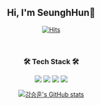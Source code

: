 <div align = "center">
  <h2> Hi, I'm SeunghHun👋 </h2>
  
  [![Hits](https://hits.seeyoufarm.com/api/count/incr/badge.svg?url=https%3A%2F%2Fgithub.com%2Fseungh1024&count_bg=%23227BD1&title_bg=%23555555&icon=&icon_color=%23CCE8ED&title=Welcome&edge_flat=false)](https://hits.seeyoufarm.com)
  
  <br>
  
<h3><b>🛠 Tech Stack 🛠</b></h3>
    <img src="https://img.shields.io/badge/JAVA-6DB33F?style=for-the-badge&logoColor=white">
    <img src="https://img.shields.io/badge/Spring Boot-6DB33F?style=for-the-badge&logo=Spring Boot&logoColor=white">
    <img src="https://img.shields.io/badge/Spring-6DB33F?style=for-the-badge&logo=Spring&logoColor=white">
<!--     <img src="https://img.shields.io/badge/JPA-6DB33F?style=for-the-badge&logoColor=white"> -->
<!--     <img src="https://img.shields.io/badge/QueryDSL-6DB33F?style=for-the-badge&logoColor=white"> -->
    <img src="https://img.shields.io/badge/MySQL-4479A1?style=for-the-badge&logo=MySQL&logoColor=white"> 

  [![강승훈's GitHub stats](https://github-readme-stats.vercel.app/api?username=seungh1024)](https://github.com/anuraghazra/github-readme-stats)

    
</div>



